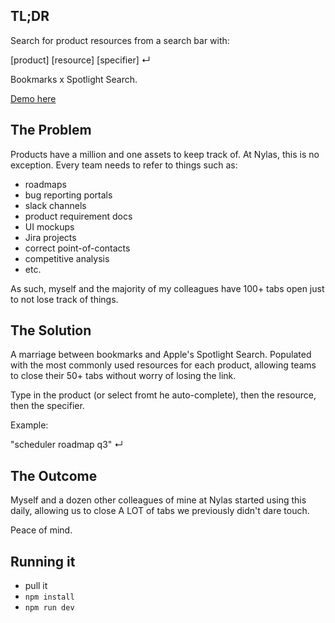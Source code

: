 
## TL;DR

Search for product resources from a search bar with:

[product] [resource] [specifier] ↵

Bookmarks x Spotlight Search.

[Demo here](https://product-telescope.vercel.app/)

## The Problem

Products have a million and one assets to keep track of. At Nylas, this is no exception. Every team needs to refer to things such as:

- roadmaps
- bug reporting portals
- slack channels
- product requirement docs
- UI mockups
- Jira projects
- correct point-of-contacts
- competitive analysis
- etc.

As such, myself and the majority of my colleagues have 100+ tabs open just to not lose track of things. 

## The Solution

A marriage between bookmarks and Apple's Spotlight Search. Populated with the most commonly used resources for each product, allowing teams to close their 50+ tabs without worry of losing the link.

Type in the product (or select fromt he auto-complete), then the resource, then the specifier.

Example:

"scheduler roadmap q3" ↵

## The Outcome

Myself and a dozen other colleagues of mine at Nylas started using this daily, allowing us to close A LOT of tabs we previously didn't dare touch.

Peace of mind.

## Running it

- pull it
- `npm install`
- `npm run dev`

